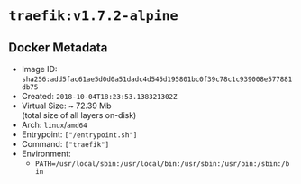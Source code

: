 # `traefik:v1.7.2-alpine`

## Docker Metadata

- Image ID: `sha256:add5fac61ae5d0d0a51dadc4d545d195801bc0f39c78c1c939008e577881db75`
- Created: `2018-10-04T18:23:53.138321302Z`
- Virtual Size: ~ 72.39 Mb  
  (total size of all layers on-disk)
- Arch: `linux`/`amd64`
- Entrypoint: `["/entrypoint.sh"]`
- Command: `["traefik"]`
- Environment:
  - `PATH=/usr/local/sbin:/usr/local/bin:/usr/sbin:/usr/bin:/sbin:/bin`
